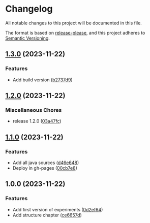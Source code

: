# Changelog

All notable changes to this project will be documented in this file.

The format is based on [release-please](https://github.com/googleapis/release-please),
and this project adheres to [Semantic Versioning](https://semver.org/spec/v2.0.0.html).

## [1.3.0](https://github.com/kevinah95/master-thesis-experiments/compare/v1.2.0...v1.3.0) (2023-11-22)


### Features

* Add build version ([b2737d9](https://github.com/kevinah95/master-thesis-experiments/commit/b2737d9d9141f5c62b224b8e651c799802ba26e2))

## [1.2.0](https://github.com/kevinah95/master-thesis-experiments/compare/v1.1.0...v1.2.0) (2023-11-22)


### Miscellaneous Chores

* release 1.2.0 ([03a47fc](https://github.com/kevinah95/master-thesis-experiments/commit/03a47fc87b1b0324090d71fab8af614edfce7907))

## [1.1.0](https://github.com/kevinah95/master-thesis-experiments/compare/v1.0.0...v1.1.0) (2023-11-22)


### Features

* Add all java sources ([d46e648](https://github.com/kevinah95/master-thesis-experiments/commit/d46e648eca86ccfe9804587202e9886392bbeffe))
* Deploy in gh-pages ([00cb7e8](https://github.com/kevinah95/master-thesis-experiments/commit/00cb7e8832de1fb893d669c8564a0f63810c2a0b))

## 1.0.0 (2023-11-22)


### Features

* Add first version of experiments ([0d2ef64](https://github.com/kevinah95/master-thesis-experiments/commit/0d2ef6409b19783cb00a8285ba88b51544bdbda4))
* Add structure chapter ([ce6657d](https://github.com/kevinah95/master-thesis-experiments/commit/ce6657d61537fe9db74785d51a4f733ce8b83de8))
